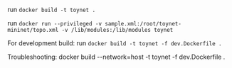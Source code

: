 run `docker build -t toynet .`

run `docker run --privileged -v sample.xml:/root/toynet-mininet/topo.xml -v /lib/modules:/lib/modules toynet`

For development build:
run `docker build -t toynet -f dev.Dockerfile .` 


Troubleshooting:
docker build --network=host -t toynet -f dev.Dockerfile .
